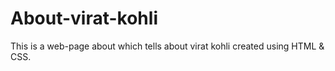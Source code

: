 # About-virat-kohli
This is a web-page about which tells about virat kohli created using  HTML &amp; CSS.
